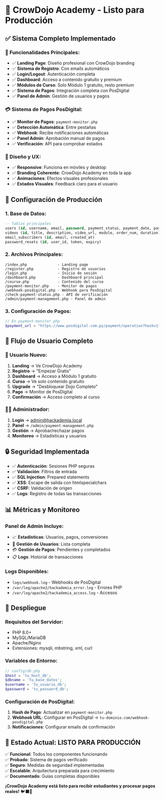 # 🚀 CrowDojo Academy - Listo para Producción

## ✅ **Sistema Completo Implementado**

### **🎯 Funcionalidades Principales:**
- ✅ **Landing Page**: Diseño profesional con CrowDojo branding
- ✅ **Sistema de Registro**: Con emails automáticos
- ✅ **Login/Logout**: Autenticación completa
- ✅ **Dashboard**: Acceso a contenido gratuito y premium
- ✅ **Módulos de Curso**: Solo Módulo 1 gratuito, resto premium
- ✅ **Sistema de Pagos**: Integración completa con PosDigital
- ✅ **Panel de Admin**: Gestión de usuarios y pagos

### **💳 Sistema de Pagos PosDigital:**
- ✅ **Monitor de Pagos**: `payment-monitor.php`
- ✅ **Detección Automática**: Entre pestañas
- ✅ **Webhook**: Recibe notificaciones automáticas
- ✅ **Panel Admin**: Aprobación manual de pagos
- ✅ **Verificación**: API para comprobar estados

### **🎨 Diseño y UX:**
- ✅ **Responsive**: Funciona en móviles y desktop
- ✅ **Branding Coherente**: CrowDojo Academy en toda la app
- ✅ **Animaciones**: Efectos visuales profesionales
- ✅ **Estados Visuales**: Feedback claro para el usuario

## 🔧 **Configuración de Producción**

### **1. Base de Datos:**
```sql
-- Tablas principales
users (id, username, email, password, payment_status, payment_date, payment_reference)
videos (id, title, description, video_url, module, order_num, duration)
email_subscribers (id, email, created_at)
password_resets (id, user_id, token, expiry)
```

### **2. Archivos Principales:**
```
/index.php              - Landing page
/register.php           - Registro de usuarios
/login.php              - Inicio de sesión
/dashboard.php          - Dashboard principal
/course.php             - Contenido del curso
/payment-monitor.php    - Monitor de pagos
/webhook-posdigital.php - Webhook para PosDigital
/check-payment-status.php - API de verificación
/admin/payment-management.php - Panel de admin
```

### **3. Configuración de Pagos:**
```php
// En payment-monitor.php
$payment_url = "https://www.posdigital.com.py/payment/operation?hash=1157394";
```

## 🎯 **Flujo de Usuario Completo**

### **👤 Usuario Nuevo:**
1. **Landing** → Ve CrowDojo Academy
2. **Registro** → "Empezar Gratis"
3. **Dashboard** → Acceso a Módulo 1 gratuito
4. **Curso** → Ve solo contenido gratuito
5. **Upgrade** → "Desbloquear Dojo Completo"
6. **Pago** → Monitor de PosDigital
7. **Confirmación** → Acceso completo al curso

### **👨‍💼 Administrador:**
1. **Login** → admin@hackademia.local
2. **Panel** → `/admin/payment-management.php`
3. **Gestión** → Aprobar/rechazar pagos
4. **Monitoreo** → Estadísticas y usuarios

## 🔒 **Seguridad Implementada**

- ✅ **Autenticación**: Sesiones PHP seguras
- ✅ **Validación**: Filtros de entrada
- ✅ **SQL Injection**: Prepared statements
- ✅ **XSS**: Escape de salida con htmlspecialchars
- ✅ **CSRF**: Validación de origen
- ✅ **Logs**: Registro de todas las transacciones

## 📊 **Métricas y Monitoreo**

### **Panel de Admin Incluye:**
- 📈 **Estadísticas**: Usuarios, pagos, conversiones
- 👥 **Gestión de Usuarios**: Lista completa
- 💳 **Gestión de Pagos**: Pendientes y completados
- 📋 **Logs**: Historial de transacciones

### **Logs Disponibles:**
- `logs/webhook.log` - Webhooks de PosDigital
- `/var/log/apache2/hackademia_error.log` - Errores PHP
- `/var/log/apache2/hackademia_access.log` - Accesos

## 🚀 **Despliegue**

### **Requisitos del Servidor:**
- PHP 8.0+
- MySQL/MariaDB
- Apache/Nginx
- Extensiones: mysqli, mbstring, xml, curl

### **Variables de Entorno:**
```php
// config/db.php
$host = 'tu_host_db';
$dbname = 'tu_base_datos';
$username = 'tu_usuario_db';
$password = 'tu_password_db';
```

### **Configuración de PosDigital:**
1. **Hash de Pago**: Actualizar en `payment-monitor.php`
2. **Webhook URL**: Configurar en PosDigital → `tu-dominio.com/webhook-posdigital.php`
3. **Notificaciones**: Configurar emails de confirmación

## 🎉 **Estado Actual: LISTO PARA PRODUCCIÓN**

✅ **Funcional**: Todos los componentes funcionando  
✅ **Probado**: Sistema de pagos verificado  
✅ **Seguro**: Medidas de seguridad implementadas  
✅ **Escalable**: Arquitectura preparada para crecimiento  
✅ **Documentado**: Guías completas disponibles  

**¡CrowDojo Academy está listo para recibir estudiantes y procesar pagos reales!** 🐦‍⬛🥋